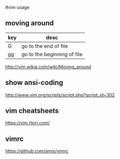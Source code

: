  #vim usage

## moving around

| key | desc|
|-----|-----|
| G   | go to the end of file    |
|gg   | go to the beginning of file|

http://vim.wikia.com/wiki/Moving_around


## show ansi-coding

http://www.vim.org/scripts/script.php?script_id=302


## vim cheatsheets

https://vim.rtorr.com/


## vimrc

https://github.com/amix/vimrc

